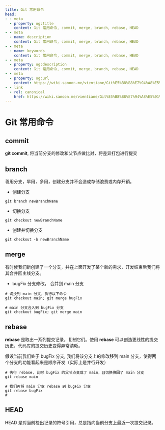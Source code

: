 ```yaml
---
title: Git 常用命令
head:
- - meta
  - property: og:title
    content: Git 常用命令, commit, merge, branch, rebase, HEAD
- - meta
  - name: description
    content: Git 常用命令, commit, merge, branch, rebase, HEAD
- - meta
  - name: keywords
    content: Git 常用命令, commit, merge, branch, rebase, HEAD
- - meta
  - property: og:description
    content: Git 常用命令, commit, merge, branch, rebase, HEAD
- - meta
  - property: og:url
    content: https://wiki.sanoon.me/vientiane/Git%E5%B8%B8%E7%94%A8%E5%91%BD%E4%BB%A4
- - link
  - rel: canonical
    href: https://wiki.sanoon.me/vientiane/Git%E5%B8%B8%E7%94%A8%E5%91%BD%E4%BB%A4
---
```


# Git 常用命令

## commit 
**git commit**, 将当前分支的修改和父节点做比对，将差异打包进行提交


## branch
善用分支，早用，多用，创建分支并不会造成存储浪费或内存开销。

* 创建分支
```shell
git branch newBranchName
```

* 切换分支
```shell
git checkout newBranchName
```

* 创建并切换分支
```shell
git checkout -b newBranchName
```

## merge
有时候我们新创建了一个分支，并在上面开发了某个新的需求，开发结束后我们将其合并回主线分支。

* bugFix 分支修改， 合并到 main 分支
```shell
# 切换到 main 分支，执行以下命令
git checkout main; git merge bugFix

# main 分支合入到 bugFix 分支
git checkout bugFix; git merge main
```

## rebase
**rebase** 是取出一系列提交记录，复制它们。使用 **rebase** 可以创造更线性的提交历史，代码库的提交历史变得异常清晰。

假设当前我们处于 bugFix 分支, 我们将该分支上的修改移到 main 分支，使得两个分支的功能看起来是顺序开发（实际上是并行开发）
```shell
# 执行 rebase, 此时 bugFix 的父节点变成了 main，且切换换回了 main 分支
git rebase main

# 我们再将 main 分支 rebase 到 bugFix 分支
git rebase bugFix
# 

```

## HEAD
HEAD 是对当前检出记录的符号引用，总是指向当前分支上最近一次提交记录。





